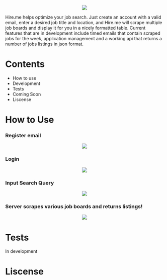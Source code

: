 <p align='center'>
<img src='https://github.com/ianmat55/HireMe/blob/master/public/img/hireme_logo.png'>
</p>
Hire.me helps optimize your job search. Just create an account with a valid email, enter a desired job title and location, and Hire.me will scrape multiple job boards and display it for you in a nicely formatted table. Current features that are in development include timed emails that contain scraped jobs for the week, application management and a working api that returns a number of jobs listings in json format.

# Contents
- How to use
- Development
- Tests
- Coming Soon
- Liscense 
 
# How to Use
### Register email

<p align='center'>
<img src='https://github.com/ianmat55/HireMe/blob/master/public/img/register.png'>
</p>

### Login

<p align='center'>
<img src='https://github.com/ianmat55/HireMe/blob/master/public/img/hireme_login.png'>
</p>

### Input Search Query

<p align='center'>
<img src='https://github.com/ianmat55/HireMe/blob/master/public/img/search_results.png'>
</p>

### Server scrapes various job boards and returns listings!

<p align='center'>
<img src='https://github.com/ianmat55/HireMe/blob/master/public/img/hireme_searchresults.png'>
</p>

# Tests
In development

# Liscense 
